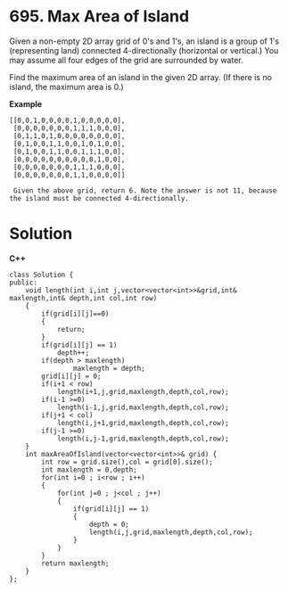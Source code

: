 # 695. Max Area of Island
Given a non-empty 2D array grid of 0's and 1's, an island is a group of 1's (representing land) connected 4-directionally
(horizontal or vertical.) You may assume all four edges of the grid are surrounded by water.

Find the maximum area of an island in the given 2D array. (If there is no island, the maximum area is 0.)

**Example**
```
[[0,0,1,0,0,0,0,1,0,0,0,0,0],
 [0,0,0,0,0,0,0,1,1,1,0,0,0],
 [0,1,1,0,1,0,0,0,0,0,0,0,0],
 [0,1,0,0,1,1,0,0,1,0,1,0,0],
 [0,1,0,0,1,1,0,0,1,1,1,0,0],
 [0,0,0,0,0,0,0,0,0,0,1,0,0],
 [0,0,0,0,0,0,0,1,1,1,0,0,0],
 [0,0,0,0,0,0,0,1,1,0,0,0,0]]
 
 Given the above grid, return 6. Note the answer is not 11, because the island must be connected 4-directionally.
```


# Solution
**C++**
```
class Solution {
public:
    void length(int i,int j,vector<vector<int>>&grid,int& maxlength,int& depth,int col,int row)
    {
        if(grid[i][j]==0)
        {
            return;
        }
        if(grid[i][j] == 1)
            depth++;
        if(depth > maxlength)
                maxlength = depth;
        grid[i][j] = 0;
        if(i+1 < row)
            length(i+1,j,grid,maxlength,depth,col,row);
        if(i-1 >=0)
            length(i-1,j,grid,maxlength,depth,col,row);
        if(j+1 < col)
            length(i,j+1,grid,maxlength,depth,col,row);
        if(j-1 >=0)
            length(i,j-1,grid,maxlength,depth,col,row);
    }
    int maxAreaOfIsland(vector<vector<int>>& grid) {
        int row = grid.size(),col = grid[0].size();
        int maxlength = 0,depth;
        for(int i=0 ; i<row ; i++)
        {
            for(int j=0 ; j<col ; j++)
            {
                if(grid[i][j] == 1)
                {
                    depth = 0;
                    length(i,j,grid,maxlength,depth,col,row);
                }
            }
        }
        return maxlength;
    }
};
```
